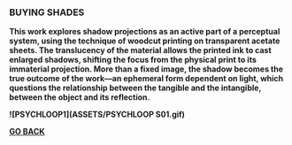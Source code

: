 ### BUYING SHADES

<b>
  
This work explores shadow projections as an active part of a perceptual system, using the technique of woodcut printing on transparent acetate sheets. The translucency of the material allows the printed ink to cast enlarged shadows, shifting the focus from the physical print to its immaterial projection. More than a fixed image, the shadow becomes the true outcome of the work—an ephemeral form dependent on light, which questions the relationship between the tangible and the intangible, between the object and its reflection.

![PSYCHLOOP1](ASSETS/PSYCHLOOP S01.gif) 

<b>

[GO BACK](https://aaronrmoreno.github.io/PHOTON)
